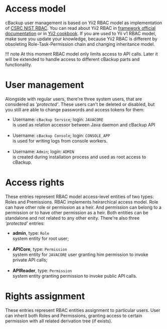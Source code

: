 # Access model

cBackup user management is based on Yii2 RBAC model as implementation of [CSRC NIST RBAC](https://csrc.nist.gov/projects/role-based-access-control). You can read about Yii2 RBAC in [framework official documentation](http://www.yiiframework.com/doc-2.0/guide-security-authorization.html#rbac) or in [Yii2 cookbook](https://yii2-cookbook.readthedocs.io/security-rbac/#rbac). If you are used to Yii v1 RBAC model, make sure you update your knowledge, because Yii2 RBAC is different by obsoleting Role-Task-Permission chain and changing inheritance model.

!!! note
    At this moment RBAC model only limits access to API calls. Later it will be extended to handle access to different cBackup parts and functionality.

# User management

Alongside with regular users, there're three system users, that are considered as *'protected'*. These users can't be deleted or disabled, but you still are able to change passwords and access tokens for them:

* Username: `cBackup Service`; login: `JAVACORE`<br>
    is used as relation accessor between Java daemon and cBackup API<br><br>  
* Username: `cBackup Console`; login: `CONSOLE_APP`<br>
    is used for writing logs from console workers.<br><br>
* Username: `Admin`; login: `ADMIN`<br>
    is created during installation process and used as root access to cBackup. 

# Access rights

These entries represent RBAC model access-level entities of two types: Roles and Premissions. RBAC implements heirarchical access model. Role can have other role or permission as a heir. And permission can belong to a permission or to have other permission as a heir. Both entities can be standalone and not related to any other enity. There're also three *'protected'* entries:

* **admin**, type: `Role`<br>
    system entity for root user;<br><br>
* **APICore**, type: `Permission`<br>
    system entity for `JAVACORE` user granting him permission to invoke private API calls;<br><br> 
* **APIReader**, type: `Permission`<br>
    system entity granting permission to invoke public API calls.

# Rights assignment

These entries represent RBAC entities assignment to particular users. User can inherit both Roles and Permissions, granting access to certain permission with all related derivation tree (if exists).
